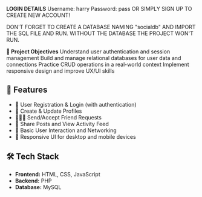 **LOGIN DETAILS**
Username: harry
Password: pass
OR SIMPLY SIGN UP TO CREATE NEW ACCOUNT!

DON'T FORGET TO CREATE A DATABASE NAMING "socialdb" AND IMPORT THE SQL FILE AND RUN.
WITHOUT THE DATABASE THE PROJECT WON'T RUN.

**🧠 Project Objectives**
Understand user authentication and session management
Build and manage relational databases for user data and connections
Practice CRUD operations in a real-world context
Implement responsive design and improve UX/UI skills

## 🚀 Features
- 👤 User Registration & Login (with authentication)
- 📝 Create & Update Profiles
- 🧑‍🤝‍🧑 Send/Accept Friend Requests
- 📰 Share Posts and View Activity Feed
- 💬 Basic User Interaction and Networking
- 📱 Responsive UI for desktop and mobile devices

## 🛠️ Tech Stack
- **Frontend:** HTML, CSS, JavaScript  
- **Backend:** PHP  
- **Database:** MySQL  



